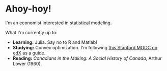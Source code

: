 # Ahoy-hoy!

I'm an economist interested in statistical modeling.

What I'm currently up to:

* **Learning:** Julia. Say no to R and Matlab!
* **Studying:** Convex optimization. I'm following [this Stanford MOOC on edX](https://www.edx.org/learn/engineering/stanford-university-convex-optimization) as a guide.
* **Reading:** _Canadians in the Making: A Social History of Canada_, Arthur Lower (1960).

